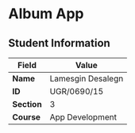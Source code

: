 # Album App

## Student Information

| Field        | Value               |
|-------------|---------------------|
| **Name**    | Lamesgin Desalegn   |
| **ID**      | UGR/0690/15         |
| **Section** | 3                   |
| **Course**  | App Development     |

